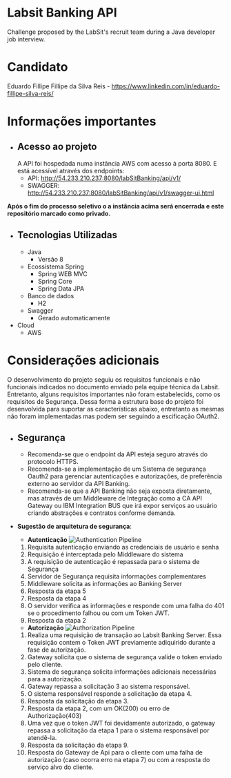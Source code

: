 ﻿
# Labsit Banking API
Challenge proposed by the LabSit's recruit team during a Java developer job interview.

# Candidato
Eduardo Fillipe Fillipe da Silva Reis - https://www.linkedin.com/in/eduardo-fillipe-silva-reis/

# Informações importantes
- ## Acesso ao projeto
	A API foi hospedada numa instância AWS com acesso à porta 8080. E está acessível através dos endpoints:
	- API: http://54.233.210.237:8080/labSitBanking/api/v1/
	- SWAGGER: http://54.233.210.237:8080/labSitBanking/api/v1/swagger-ui.html

**Após o fim do processo seletivo o a instância acima será encerrada e este repositório marcado como privado.**

- ## Tecnologias Utilizadas
	- Java
		- Versão 8
	- Ecossistema Spring
		- Spring WEB MVC
		- Spring Core
		- Spring Data JPA
	- Banco de dados
		- H2
	- Swagger
		- Gerado automaticamente
- Cloud
	- AWS
# Considerações adicionais

O desenvolvimento do projeto seguiu os requisitos funcionais e não funcionais indicados no documento enviado pela equipe técnica da Labsit. Entretanto, alguns requisitos importantes não foram estabelecids, como os requisitos de Segurança. Dessa forma a estrutura base do projeto foi desenvolvida para suportar as características abaixo, entretanto as mesmas não foram implementadas mas podem ser seguindo a escificação OAuth2.

 - ## Segurança
	- Recomenda-se que o endpoint da API esteja seguro através do protocolo HTTPS.
	- Recomenda-se a implementação de um Sistema de segurança Oauth2 para gerenciar autenticações e autorizações, de preferência externo ao servidor da API Banking.
	- Recomenda-se que a API Banking não seja exposta diretamente, mas através de um Middleware de Integração como a CA API Gateway ou IBM Integration BUS que irá expor serviços ao usuário criando abstrações e contratos conforme demanda.

 - **Sugestão de arquitetura de segurança**:
	 - **Autenticação**	![Authentication Pipeline](https://github.com/eduardo-fillipe/labsit-banking-api/blob/main/readme-images/auth.png?raw=true)
	
		
	 1. Requisita autenticação enviando as credenciais de usuário e senha
	 2. Requisição é interceptada pelo Middleware do sistema
	 3. A requisição de autenticação é repassada para o sistema de Segurança
	 4. Servidor de Segurança requisita informações complementares
	 5. Middleware solicita as informações ao Banking Server
	 6. Resposta da etapa 5
	 7. Resposta da etapa 4
	 8. O servidor verifica as informações e responde com uma falha do 401 se o procedimento falhou ou com um Token JWT.
	 9. Resposta da etapa 2
	 
	- **Autorização** 
![Authorization Pipeline](https://github.com/eduardo-fillipe/labsit-banking-api/blob/main/readme-images/authorization.png?raw=true)
	1. Realiza uma requisição de transação ao Labsit Banking Server. Essa requisição contem o Token JWT previamente adiquirido durante a fase de autorização.
	2. Gateway solicita que o sistema de segurança valide o token enviado pelo cliente.
	3. Sistema de segurança solicita informações adicionais necessárias para a autorização.
	4. Gateway repassa a solicitação 3 ao sistema responsável.
	5. O sistema responsável responde a solicitação da etapa 4.
	6. Resposta da solicitação da etapa 3.
	7. Resposta da etapa 2, com um OK(200) ou erro de Authorização(403)
	8. Uma vez que o token JWT foi devidamente autorizado, o gateway repassa a solicitação da etapa 1 para o sistema responsável por atendê-la.
	9. Resposta da solicitação da etapa 9.
	10. Resposta do Gateway de Api para o cliente com uma falha de autorização (caso ocorra erro na etapa 7) ou com a resposta do serviço alvo do cliente. 
